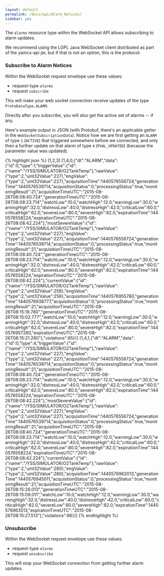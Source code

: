 ```yaml
---
layout: default
permalink: /docs/api/Alarm_Notices/
sidebar: yes
---
```


The `alarms` resource type within the WebSocket API allows subscribing to alarm updates.

We recommend using the LGPL Java WebSocket client distributed as part of the yamcs-api jar, but if that is not an option, this is the protocol:

### Subscribe to Alarm Notices
Within the WebSocket request envelope use these values:

* request-type `alarms`
* request `subscribe`

This will make your web socket connection receive updates of the type `ProtoDataType.ALARM`.

Directly after you subscribe, you will also get the active set of alarms -- if any.

Here's example output in JSON (with Protobuf, there's an applicable getter in the `WebSocketSubscriptionData`). Notice how we are first getting an `ALARM` of type `1` (`ACTIVE`) that triggered somewhere before we connected, and only then a further update on that alarm of type `4` (`PVAL_UPDATED`) (because the parameter value was updated).

{% highlight json %}
[1,2,3]
[1,4,0,{"dt":"ALARM","data":{"id":0,"type":1,"triggerValue":{"id":{"name":"/YSS/SIMULATOR/O2TankTemp"},"rawValue":{"type":2,"uint32Value":227},"engValue":{"type":2,"uint32Value":227},"acquisitionTime":1440576556724,"generationTime":1440576539714,"acquisitionStatus":0,"processingStatus":true,"monitoringResult":21,"acquisitionTimeUTC":"2015-08-26T08:08:40.724","generationTimeUTC":"2015-08-26T08:08:23.714","watchLow":10.0,"watchHigh":12.0,"warningLow":30.0,"warningHigh":32.0,"distressLow":40.0,"distressHigh":42.0,"criticalLow":60.0,"criticalHigh":62.0,"severeLow":80.0,"severeHigh":82.0,"expirationTime":1440576558224,"expirationTimeUTC":"2015-08-26T08:08:42.224"},"mostSevereValue":{"id":{"name":"/YSS/SIMULATOR/O2TankTemp"},"rawValue":{"type":2,"uint32Value":227},"engValue":{"type":2,"uint32Value":227},"acquisitionTime":1440576556724,"generationTime":1440576539714,"acquisitionStatus":0,"processingStatus":true,"monitoringResult":21,"acquisitionTimeUTC":"2015-08-26T08:08:40.724","generationTimeUTC":"2015-08-26T08:08:23.714","watchLow":10.0,"watchHigh":12.0,"warningLow":30.0,"warningHigh":32.0,"distressLow":40.0,"distressHigh":42.0,"criticalLow":60.0,"criticalHigh":62.0,"severeLow":80.0,"severeHigh":82.0,"expirationTime":1440576558224,"expirationTimeUTC":"2015-08-26T08:08:42.224"},"currentValue":{"id":{"name":"/YSS/SIMULATOR/O2TankTemp"},"rawValue":{"type":2,"uint32Value":258},"engValue":{"type":2,"uint32Value":258},"acquisitionTime":1440576955780,"generationTime":1440576938777,"acquisitionStatus":0,"processingStatus":true,"monitoringResult":21,"acquisitionTimeUTC":"2015-08-26T08:15:19.780","generationTimeUTC":"2015-08-26T08:15:02.777","watchLow":10.0,"watchHigh":12.0,"warningLow":30.0,"warningHigh":32.0,"distressLow":40.0,"distressHigh":42.0,"criticalLow":60.0,"criticalHigh":62.0,"severeLow":80.0,"severeHigh":82.0,"expirationTime":1440576957280,"expirationTimeUTC":"2015-08-26T08:15:21.280"},"violations":65}}]
[1,4,1,{"dt":"ALARM","data":{"id":0,"type":4,"triggerValue":{"id":{"name":"/YSS/SIMULATOR/O2TankTemp"},"rawValue":{"type":2,"uint32Value":227},"engValue":{"type":2,"uint32Value":227},"acquisitionTime":1440576556724,"generationTime":1440576539714,"acquisitionStatus":0,"processingStatus":true,"monitoringResult":21,"acquisitionTimeUTC":"2015-08-26T08:08:40.724","generationTimeUTC":"2015-08-26T08:08:23.714","watchLow":10.0,"watchHigh":12.0,"warningLow":30.0,"warningHigh":32.0,"distressLow":40.0,"distressHigh":42.0,"criticalLow":60.0,"criticalHigh":62.0,"severeLow":80.0,"severeHigh":82.0,"expirationTime":1440576558224,"expirationTimeUTC":"2015-08-26T08:08:42.224"},"mostSevereValue":{"id":{"name":"/YSS/SIMULATOR/O2TankTemp"},"rawValue":{"type":2,"uint32Value":227},"engValue":{"type":2,"uint32Value":227},"acquisitionTime":1440576556724,"generationTime":1440576539714,"acquisitionStatus":0,"processingStatus":true,"monitoringResult":21,"acquisitionTimeUTC":"2015-08-26T08:08:40.724","generationTimeUTC":"2015-08-26T08:08:23.714","watchLow":10.0,"watchHigh":12.0,"warningLow":30.0,"warningHigh":32.0,"distressLow":40.0,"distressHigh":42.0,"criticalLow":60.0,"criticalHigh":62.0,"severeLow":80.0,"severeHigh":82.0,"expirationTime":1440576558224,"expirationTimeUTC":"2015-08-26T08:08:42.224"},"currentValue":{"id":{"name":"/YSS/SIMULATOR/O2TankTemp"},"rawValue":{"type":2,"uint32Value":280},"engValue":{"type":2,"uint32Value":280},"acquisitionTime":1440576962013,"generationTime":1440576945011,"acquisitionStatus":0,"processingStatus":true,"monitoringResult":21,"acquisitionTimeUTC":"2015-08-26T08:15:26.013","generationTimeUTC":"2015-08-26T08:15:09.011","watchLow":10.0,"watchHigh":12.0,"warningLow":30.0,"warningHigh":32.0,"distressLow":40.0,"distressHigh":42.0,"criticalLow":60.0,"criticalHigh":62.0,"severeLow":80.0,"severeHigh":82.0,"expirationTime":1440576963513,"expirationTimeUTC":"2015-08-26T08:15:27.513"},"violations":66}}]
{% endhighlight %}

### Unsubscribe
Within the WebSocket request envelope use these values:

* request-type `alarms`
* request `unsubscribe`

This will stop your WebSocket connection from getting further alarm updates.
